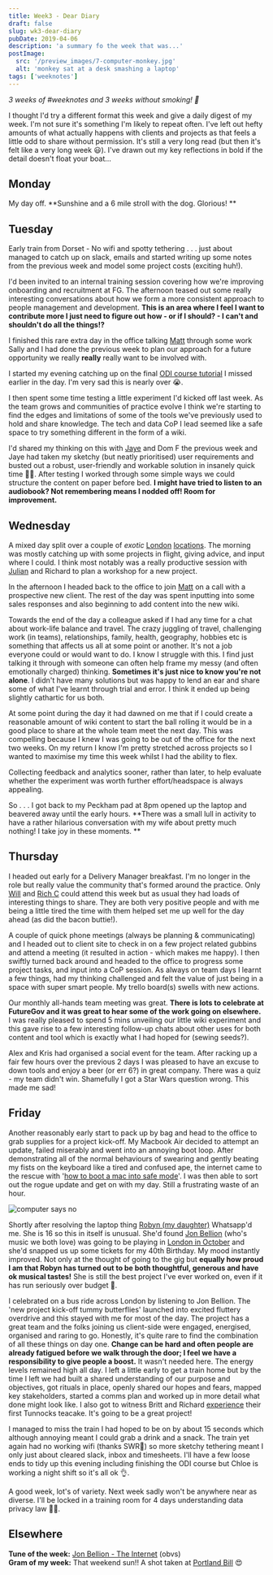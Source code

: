 ```yaml
---
title: Week3 - Dear Diary
draft: false
slug: wk3-dear-diary
pubDate: 2019-04-06
description: 'a summary fo the week that was...'
postImage:
  src: '/preview_images/7-computer-monkey.jpg'
  alt: 'monkey sat at a desk smashing a laptop'
tags: ['weeknotes']
---
```


_3 weeks of #weeknotes and 3 weeks without smoking! 🎉_

I thought I'd try a different format this week and give a daily digest of my week. I'm not sure it's something I'm likely to repeat often. I've left out hefty amounts of what actually happens with clients and projects as that feels a little odd to share without permission. It's still a very long read (but then it's felt like a very long week 😃). I've drawn out my key reflections in bold if the detail doesn't float your boat...

## Monday

My day off. **Sunshine and a 6 mile stroll with the dog. Glorious! **

## Tuesday

Early train from Dorset - No wifi and spotty tethering . . . just about managed to catch up on slack, emails and started writing up some notes from the previous week and model some project costs (exciting huh!).

I'd been invited to an internal training session covering how we're improving onboarding and recruitment at FG. The afternoon teased out some really interesting conversations about how we form a more consistent approach to people management and development. **This is an area where I feel I want to contribute more I just need to figure out how - or if I should? - I can't and shouldn't do all the things!?**

I finished this rare extra day in the office talking [Matt](https://twitter.com/Skinner_M) through some work Sally and I had done the previous week to plan our approach for a future opportunity we really **really** really want to be involved with.

I started my evening catching up on the final [ODI course tutorial](https://theodi.org/events/courses/) I missed earlier in the day. I'm very sad this is nearly over 😭.

I then spent some time testing a little experiment I'd kicked off last week. As the team grows and communities of practice evolve I think we're starting to find the edges and limitations of some of the tools we've previously used to hold and share knowledge. The tech and data CoP I lead seemed like a safe space to try something different in the form of a wiki.

I'd shared my thinking on this with [Jaye](https://twitter.com/dinosaurenby) and Dom F the previous week and Jaye had taken my sketchy (but neatly prioritised) user requirements and busted out a robust, user-friendly and workable solution in insanely quick time 💪😍. After testing I worked through some simple ways we could structure the content on paper before bed. **I might have tried to listen to an audiobook? Not remembering means I nodded off! Room for improvement.**

## Wednesday

A mixed day split over a couple of _exotic_ [London](https://en.wikipedia.org/wiki/Windsor_House,_London) [locations](https://www.google.co.uk/maps/place/FutureGov/@51.5047802,-0.0883868,15z/data=!4m5!3m4!1s0x0:0xcf4b29ffe0dfab16!8m2!3d51.5047802!4d-0.0883868). The morning was mostly catching up with some projects in flight, giving advice, and input where I could. I think most notably was a really productive session with [Julian](https://twitter.com/Julesequity) and Richard to plan a workshop for a new project.

In the afternoon I headed back to the office to join [Matt](https://twitter.com/Skinner_M) on a call with a prospective new client. The rest of the day was spent inputting into some sales responses and also beginning to add content into the new wiki.

Towards the end of the day a colleague asked if I had any time for a chat about work-life balance and travel. The crazy juggling of travel, challenging work (in teams), relationships, family, health, geography, hobbies etc is something that affects us all at some point or another. It's not a job everyone could or would want to do. I know I struggle with this. I find just talking it through with someone can often help frame my messy (and often emotionally charged) thinking. **Sometimes it's just nice to know you're not alone**. I didn't have many solutions but was happy to lend an ear and share some of what I've learnt through trial and error. I think it ended up being slightly cathartic for us both.

At some point during the day it had dawned on me that if I could create a reasonable amount of wiki content to start the ball rolling it would be in a good place to share at the whole team meet the next day. This was compelling because I knew I was going to be out of the office for the next two weeks. On my return I know I'm pretty stretched across projects so I wanted to maximise my time this week whilst I had the ability to flex.

Collecting feedback and analytics sooner, rather than later, to help evaluate whether the experiment was worth further effort/headspace is always appealing.

So . . . I got back to my Peckham pad at 8pm opened up the laptop and beavered away until the early hours. **There was a small lull in activity to have a rather hilarious conversation with my wife about pretty much nothing! I take joy in these moments. **

## Thursday

I headed out early for a Delivery Manager breakfast. I'm no longer in the role but really value the community that's formed around the practice. Only [Will](https://twitter.com/WReddin) and [Rich C](https://twitter.com/RichJanCassidy) could attend this week but as usual they had loads of interesting things to share. They are both very positive people and with me being a little tired the time with them helped set me up well for the day ahead (as did the bacon buttie!).

A couple of quick phone meetings (always be planning & communicating) and I headed out to client site to check in on a few project related gubbins and attend a meeting (it resulted in action - which makes me happy). I then swiftly turned back around and headed to the office to progress some project tasks, and input into a CoP session. As always on team days I learnt a few things, had my thinking challenged and felt the value of just being in a space with super smart people. My trello board(s) swells with new actions.

Our monthly all-hands team meeting was great. **There is lots to celebrate at FutureGov and it was great to hear some of the work going on elsewhere.** I was really pleased to spend 5 mins unveiling our little wiki experiment and this gave rise to a few interesting follow-up chats about other uses for both content and tool which is exactly what I had hoped for (sewing seeds?).

Alex and Kris had organised a social event for the team. After racking up a fair few hours over the previous 2 days I was pleased to have an excuse to down tools and enjoy a beer (or err 6?) in great company. There was a quiz - my team didn't win. Shamefully I got a Star Wars question wrong. This made me sad!

## Friday

Another reasonably early start to pack up by bag and head to the office to grab supplies for a project kick-off. My Macbook Air decided to attempt an update, failed miserably and went into an annoying boot loop. After demonstrating all of the normal behaviours of swearing and gently beating my fists on the keyboard like a tired and confused ape, the internet came to the rescue with '[how to boot a mac into safe mode](https://www.google.com/search?q=how+to+boot+a+mac+into+safe+mode&rlz=1C5CHFA_enGB814GB814&oq=how+to+boot+a+mac+into+safe+mode&aqs=chrome..69i57j0l5.6606j0j4&sourceid=chrome&ie=UTF-8)'. I was then able to sort out the rogue update and get on with my day. Still a frustrating waste of an hour.

![computer says no](../images/monkey.gif)
<img src="" alt="" class=""/>

Shortly after resolving the laptop thing [Robyn (my daughter)](https://www.instagram.com/sleepyrobyn/?hl=en) Whatsapp'd me. She is 16 so this in itself is unusual. She'd found [Jon Bellion](http://www.jonbellion.com/) (who's music we both love) was going to be playing in [London in October](https://www.roundhouse.org.uk/whats-on/2019/jon-bellion/) and she'd snapped us up some tickets for my 40th Birthday. My mood instantly improved. Not only at the thought of going to the gig but **equally how proud I am that Robyn has turned out to be both thoughtful, generous and have ok musical tastes!** She is still the best project I've ever worked on, even if it has run seriously over budget 🤪.

I celebrated on a bus ride across London by listening to Jon Bellion. The 'new project kick-off tummy butterflies' launched into excited fluttery overdrive and this stayed with me for most of the day. The project has a great team and the folks joining us client-side were engaged, energised, organised and raring to go. Honestly, it's quite rare to find the combination of all these things on day one. **Change can be hard and often people are already fatigued before we walk through the door; I feel we have a responsibility to give people a boost.** It wasn't needed here. The energy levels remained high all day. I left a little early to get a train home but by the time I left we had built a shared understanding of our purpose and objectives, got rituals in place, openly shared our hopes and fears, mapped key stakeholders, started a comms plan and worked up in more detail what done might look like. I also got to witness Britt and Richard [experience](https://www.instagram.com/p/Bv495oMgIZS/) their first Tunnocks teacake. It's going to be a great project!

I managed to miss the train I had hoped to be on by about 15 seconds which although annoying meant I could grab a drink and a snack. The train yet again had no working wifi (thanks SWR🖕) so more sketchy tethering meant I only just about cleared slack, inbox and timesheets. I'll have a few loose ends to tidy up this evening including finishing the ODI course but Chloe is working a night shift so it's all ok 👌.

A good week, lot's of variety. Next week sadly won't be anywhere near as diverse. I'll be locked in a training room for 4 days understanding data privacy law 😬🤓.

## Elsewhere

**Tune of the week:** [Jon Bellion - The Internet](https://www.youtube.com/watch?v=W936TWjKZBQ) (obvs)  
**Gram of my week:** That weekend sun!! A shot taken at [Portland Bill](https://www.instagram.com/p/Bvo5ybDA7ZV/) 😍
